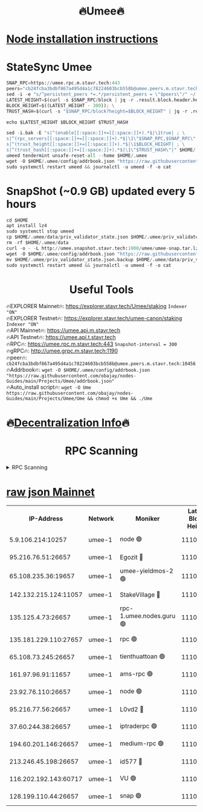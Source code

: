 <h1 align="center"> 🔥Umee🔥</h1>


[Node installation instructions](https://github.com/obajay/nodes-Guides/tree/main/Projects/Umee)
=
# StateSync Umee
```python
SNAP_RPC=https://umee.rpc.m.stavr.tech:443
peers="cb24fcba3bdbf867a495d4a1c78224603bcb558b@umee.peers.m.stavr.tech:10456"
sed -i -e "s/^persistent_peers *=.*/persistent_peers = \"$peers\"/" ~/.umee/config/config.toml
LATEST_HEIGHT=$(curl -s $SNAP_RPC/block | jq -r .result.block.header.height); \
BLOCK_HEIGHT=$((LATEST_HEIGHT - 300)); \
TRUST_HASH=$(curl -s "$SNAP_RPC/block?height=$BLOCK_HEIGHT" | jq -r .result.block_id.hash)

echo $LATEST_HEIGHT $BLOCK_HEIGHT $TRUST_HASH

sed -i.bak -E "s|^(enable[[:space:]]+=[[:space:]]+).*$|\1true| ; \
s|^(rpc_servers[[:space:]]+=[[:space:]]+).*$|\1\"$SNAP_RPC,$SNAP_RPC\"| ; \
s|^(trust_height[[:space:]]+=[[:space:]]+).*$|\1$BLOCK_HEIGHT| ; \
s|^(trust_hash[[:space:]]+=[[:space:]]+).*$|\1\"$TRUST_HASH\"|" $HOME/.umee/config/config.toml
umeed tendermint unsafe-reset-all --home $HOME/.umee
wget -O $HOME/.umee/config/addrbook.json "https://raw.githubusercontent.com/obajay/nodes-Guides/main/Projects/Umee/addrbook.json"
sudo systemctl restart umeed && journalctl -u umeed -f -o cat
```
# SnapShot (~0.9 GB) updated every 5 hours
```python
cd $HOME
apt install lz4
sudo systemctl stop umeed
cp $HOME/.umee/data/priv_validator_state.json $HOME/.umee/priv_validator_state.json.backup
rm -rf $HOME/.umee/data
curl -o - -L http://umee.snapshot.stavr.tech:1000/umee/umee-snap.tar.lz4 | lz4 -c -d - | tar -x -C $HOME/.umee --strip-components 2
wget -O $HOME/.umee/config/addrbook.json "https://raw.githubusercontent.com/obajay/nodes-Guides/main/Projects/Umee/addrbook.json"
mv $HOME/.umee/priv_validator_state.json.backup $HOME/.umee/data/priv_validator_state.json
sudo systemctl restart umeed && journalctl -u umeed -f -o cat
```
 <h1 align="center"> Useful Tools</h1>

🔥EXPLORER Mainnet🔥:      https://explorer.stavr.tech/Umee/staking             `Indexer "ON"` \
🔥EXPLORER Testnet🔥:        https://explorer.stavr.tech/umee-canon/staking      `Indexer "ON"` \
🔥API Mainnet🔥:                   https://umee.api.m.stavr.tech \
🔥API Testnet🔥:                     https://umee.api.t.stavr.tech \
🔥RPC🔥:                           https://umee.rpc.m.stavr.tech:443                     `Snapshot-interval = 300` \
🔥gRPC🔥:                              http://umee.grpc.m.stavr.tech:1190 \
🔥peer🔥:                     `cb24fcba3bdbf867a495d4a1c78224603bcb558b@umee.peers.m.stavr.tech:10456` \
🔥Addrbook🔥:    ```wget -O $HOME/.umee/config/addrbook.json "https://raw.githubusercontent.com/obajay/nodes-Guides/main/Projects/Umee/addrbook.json"``` \
🔥Auto_install script🔥: ```wget -O Ume https://raw.githubusercontent.com/obajay/nodes-Guides/main/Projects/Umee/Ume && chmod +x Ume && ./Ume```

🔥[Decentralization Info](https://github.com/obajay/StateSync-snapshots/tree/main/Projects/Umee/Decentralization)🔥
=

<h1 align="center"> RPC Scanning</h1>

<details>
<summary>RPC Scanning</summary>

<h2 align="center"> We scan nodes in real time every 4 hours. And we provide the final result of RPC endpoints.
We cannot influence the operation of these nodes in any way. </h2>


```python
If Voting Power is higher than 0 --> then the Node is a validator of the network and may be subject to attack and be a potential threat to the chain.
```
```python
We marked such validators with a red symbol
```

</details>

[raw json Mainnet](https://rpc-check.umeem.stavr.tech/umeem/rpc-umeem-result.json)
=



<table><tr><th>IP-Address</th><th>Network</th><th>Moniker</th><th>Latest Block Height</th><th>Earliest Block Height</th><th>Catching Up</th><th>Tx Index</th><th>Voting Power</th><th>Scan Time</th></tr><tr><td>5.9.106.214:10257</td><td>umee-1</td><td>node 🟢</td><td>11103870</td><td>7942001</td><td>False</td><td>on</td><td>0</td><td>2024-03-20T14:01:05.776763237UTC</td></tr><tr><td>95.216.76.51:26657</td><td>umee-1</td><td>Egozit 🔴</td><td>11103873</td><td>8262001</td><td>False</td><td>off</td><td>38820368</td><td>2024-03-20T14:01:26.503901184UTC</td></tr><tr><td>65.108.235.36:19657</td><td>umee-1</td><td>umee-yieldmos-2 🟢</td><td>11103854</td><td>9575548</td><td>False</td><td>on</td><td>0</td><td>2024-03-20T13:59:34.182788984UTC</td></tr><tr><td>142.132.215.124:11057</td><td>umee-1</td><td>StakeVillage 🔴</td><td>11103880</td><td>10027726</td><td>False</td><td>on</td><td>1757420</td><td>2024-03-20T14:02:05.572884784UTC</td></tr><tr><td>135.125.4.73:26657</td><td>umee-1</td><td>rpc-1.umee.nodes.guru 🟢</td><td>11103873</td><td>10691018</td><td>False</td><td>on</td><td>0</td><td>2024-03-20T14:01:28.821061283UTC</td></tr><tr><td>135.181.229.110:27657</td><td>umee-1</td><td>rpc 🟢</td><td>11103858</td><td>10754071</td><td>False</td><td>on</td><td>0</td><td>2024-03-20T13:59:55.434531583UTC</td></tr><tr><td>65.108.73.245:26657</td><td>umee-1</td><td>tienthuattoan 🟢</td><td>11103865</td><td>10787155</td><td>False</td><td>on</td><td>0</td><td>2024-03-20T14:00:39.077098619UTC</td></tr><tr><td>161.97.96.91:11657</td><td>umee-1</td><td>ams-rpc 🟢</td><td>11103877</td><td>10929930</td><td>False</td><td>on</td><td>0</td><td>2024-03-20T14:01:49.018861577UTC</td></tr><tr><td>23.92.76.110:26657</td><td>umee-1</td><td>node 🟢</td><td>11103880</td><td>10938001</td><td>False</td><td>on</td><td>0</td><td>2024-03-20T14:02:08.365570907UTC</td></tr><tr><td>95.216.77.56:26657</td><td>umee-1</td><td>L0vd2 🔴</td><td>11103877</td><td>11003877</td><td>False</td><td>off</td><td>38562895</td><td>2024-03-20T14:01:48.763787705UTC</td></tr><tr><td>37.60.244.38:26657</td><td>umee-1</td><td>iptraderpc 🟢</td><td>11103858</td><td>11013104</td><td>False</td><td>on</td><td>0</td><td>2024-03-20T13:59:55.086232000UTC</td></tr><tr><td>194.60.201.146:26657</td><td>umee-1</td><td>medium-rpc 🟢</td><td>11103862</td><td>11013104</td><td>False</td><td>on</td><td>0</td><td>2024-03-20T14:00:22.500191422UTC</td></tr><tr><td>213.246.45.198:26657</td><td>umee-1</td><td>id577 🔴</td><td>11103861</td><td>11029001</td><td>False</td><td>on</td><td>35123627</td><td>2024-03-20T14:00:16.089721731UTC</td></tr><tr><td>116.202.192.143:60717</td><td>umee-1</td><td>VU 🟢</td><td>11103857</td><td>11042001</td><td>False</td><td>off</td><td>0</td><td>2024-03-20T13:59:48.684658974UTC</td></tr><tr><td>128.199.110.44:26657</td><td>umee-1</td><td>snap 🟢</td><td>11103876</td><td>11102641</td><td>False</td><td>off</td><td>0</td><td>2024-03-20T14:01:42.313226308UTC</td></tr></table>
